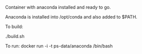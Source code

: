 Container with anaconda installed and ready to go.

Anaconda is installed into /opt/conda and also added to $PATH.

To build:

./build.sh

To run:
docker run -i -t ps-data/anaconda /bin/bash

